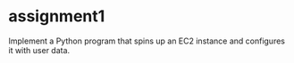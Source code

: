 # assignment1

Implement a Python program that spins up an EC2 instance and configures it with user data.